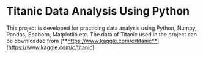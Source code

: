 # Titanic Data Analysis Using Python

This project is developed for practicing data analysis using Python, Numpy, Pandas, Seaborn, Matplotlib etc. The data of Titanic used in the project can be downloaded from [**https://www.kaggle.com/c/titanic**] (https://www.kaggle.com/c/titanic)